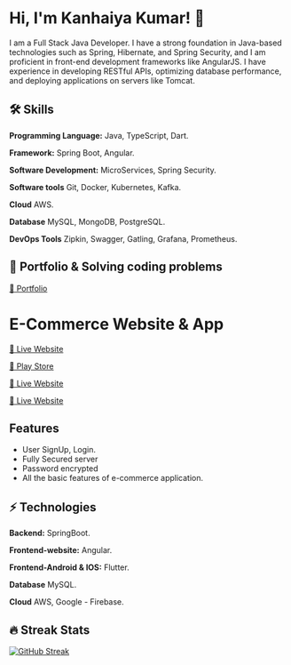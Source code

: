 
# Hi, I'm Kanhaiya Kumar! 👋

I am a Full Stack Java Developer. I have a strong foundation in Java-based technologies such as Spring, Hibernate, and Spring Security, and I am proficient in front-end development frameworks like AngularJS. I have experience in developing RESTful APIs, optimizing database performance, and deploying applications on servers like Tomcat.
## 🛠 Skills
**Programming Language:** Java, TypeScript, Dart.

**Framework:** Spring Boot, Angular.

**Software Development:** MicroServices, Spring Security.

**Software tools** Git, Docker, Kubernetes, Kafka.

**Cloud** AWS.

**Database** MySQL, MongoDB, PostgreSQL.

**DevOps Tools** Zipkin, Swagger, Gatling, Grafana, Prometheus.


## 🔗 Portfolio & Solving coding problems
[🔗 Portfolio](https://kanhaiyakumar.me/)



# E-Commerce Website & App

[🔗 Live Website](https://ecommerce.kanhaiyakumar.me/)

[🔗 Play Store](https://play.google.com/store/apps/details?id=com.leomine.calculator)

[🔗 Live Website](https://www.heycolleagues.com/)

[🔗 Live Website](https://www.keynate.com/)




## Features

- User SignUp, Login.
- Fully Secured server
- Password encrypted
- All the basic features of e-commerce application.

## ⚡️  Technologies
**Backend:** SpringBoot.

**Frontend-website:** Angular.

**Frontend-Android & IOS:** Flutter.

**Database** MySQL.

**Cloud** AWS, Google - Firebase.

## 🔥 Streak Stats

[![GitHub Streak](https://streak-stats.demolab.com?user=Kanhaiya2909&border_radius=11&mode=weekly)](https://git.io/streak-stats)

